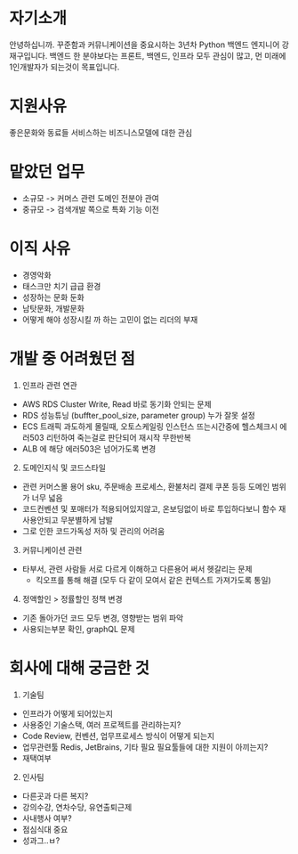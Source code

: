 # 자기소개
안녕하십니까. 꾸준함과 커뮤니케이션을 중요시하는 3년차 Python 백엔드 엔지니어 강재구입니다.
백엔드 한 분야보다는 프론트, 백엔드, 인프라 모두 관심이 많고, 먼 미래에 1인개발자가 되는것이 목표입니다.

# 지원사유
좋은문화와 동료들
서비스하는 비즈니스모델에 대한 관심

# 맡았던 업무
- 소규모 -> 커머스 관련 도메인 전분야 관여
- 중규모 -> 검색개발 쪽으로 특화 기능 이전

# 이직 사유
- 경영악화
- 태스크만 치기 급급 환경
- 성장하는 문화 둔화
- 남탓문화, 개발문화
- 어떻게 해야 성장시킬 까 하는 고민이 없는 리더의 부재

# 개발 중 어려웠던 점
1. 인프라 관련 연관
- AWS RDS Cluster Write, Read 바로 동기화 안되는 문제
- RDS 성능튜닝 (buffter_pool_size, parameter group) 누가 잘못 설정
- ECS 트래픽 과도하게 몰릴때, 오토스케일링 인스턴스 뜨는시간중에 헬스체크시 에러503 리턴하여 죽는걸로 판단되어 재시작 무한반복
- ALB 에 해당 에러503은 넘어가도록 변경

2. 도메인지식 및 코드스타일
- 관련 커머스몰 용어 sku, 주문배송 프로세스, 환불처리 결제 쿠폰 등등 도메인 범위가 너무 넓음
- 코드컨벤션 및 포매터가 적용되어있지않고, 온보딩없이 바로 투입하다보니 함수 재사용안되고 무분별하게 남발
- 그로 인한 코드가독성 저하 및 관리의 어려움

3. 커뮤니케이션 관련
- 타부서, 관련 사람들 서로 다르게 이해하고 다른용어 써서 헷갈리는 문제
  - 킥오프를 통해 해결 (모두 다 같이 모여서 같은 컨텍스트 가져가도록 통일)

4. 정액할인 > 정률할인 정책 변경
- 기존 돌아가던 코드 모두 변경, 영향받는 범위 파악
- 사용되는부분 확인, graphQL 문제


# 회사에 대해 궁금한 것
1. 기술팀
- 인프라가 어떻게 되어있는지
- 사용중인 기술스택, 여러 프로젝트를 관리하는지?
- Code Review, 컨벤션, 업무프로세스 방식이 어떻게 되는지
- 업무관련툴 Redis, JetBrains, 기타 필요 필요툴들에 대한 지원이 아끼는지?
- 재택여부

2. 인사팀
- 다른곳과 다른 복지?
- 강의수강, 연차수당, 유연출퇴근제
- 사내행사 여부?
- 점심식대 중요
- 성과그..ㅂ?
